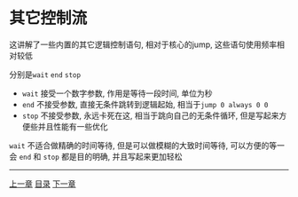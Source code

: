 # 其它控制流
这讲解了一些内置的其它逻辑控制语句, 相对于核心的jump, 这些语句使用频率相对较低

分别是`wait` `end` `stop`

- `wait` 接受一个数字参数, 作用是等待一段时间, 单位为秒
- `end` 不接受参数, 直接无条件跳转到逻辑起始, 相当于`jump 0 always 0 0`
- `stop` 不接受参数, 永远卡死在这, 相当于跳向自己的无条件循环,
  但是写起来方便些并且性能有一些优化

`wait` 不适合做精确的时间等待, 但是可以做模糊的大致时间等待, 可以方便的等一会
`end` 和 `stop` 都是目的明确, 并且写起来更加轻松


---
[上一章](./11-read-and-write-of-memory.md)
[目录](./README.md)
[下一章](./13-lookup.md)
